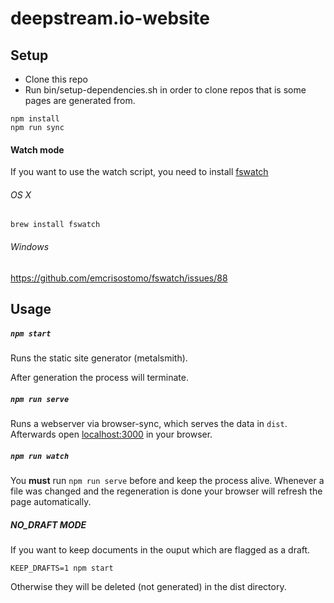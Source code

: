 # deepstream.io-website

## Setup

- Clone this repo
- Run bin/setup-dependencies.sh in order to clone repos that is some pages are generated from.

```
npm install
npm run sync
```

#### Watch mode

If you want to use the watch script, you need to install [fswatch](https://github.com/emcrisostomo/fswatch)

###### OS X
```
brew install fswatch
````

###### Windows
https://github.com/emcrisostomo/fswatch/issues/88

## Usage

##### `npm start`

Runs the static site generator (metalsmith).

After generation the process will terminate.

##### `npm run serve`

Runs a webserver via browser-sync, which serves the data in `dist`.
Afterwards open [localhost:3000](http://localhost:3000) in your browser.

##### `npm run watch`

You __must__ run `npm run serve` before and keep the process alive.
Whenever a file was changed and the regeneration is done your browser will
refresh the page automatically.

##### NO_DRAFT MODE

If you want to keep documents in the ouput which are flagged as a draft.

```
KEEP_DRAFTS=1 npm start
```

Otherwise they will be deleted (not generated) in the dist directory.

